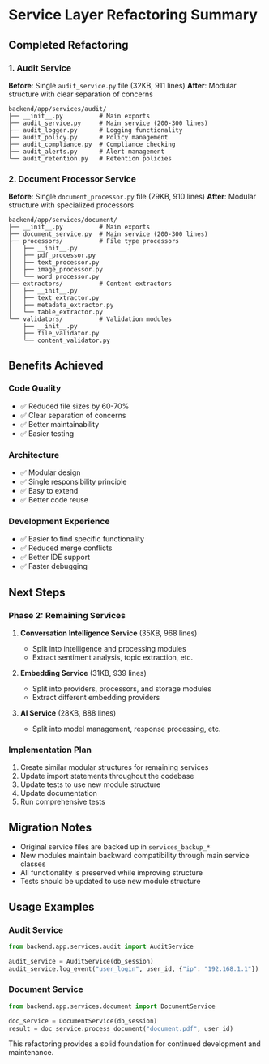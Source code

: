 # Service Layer Refactoring Summary

## Completed Refactoring

### 1. Audit Service
**Before**: Single `audit_service.py` file (32KB, 911 lines)
**After**: Modular structure with clear separation of concerns

```
backend/app/services/audit/
├── __init__.py          # Main exports
├── audit_service.py     # Main service (200-300 lines)
├── audit_logger.py      # Logging functionality
├── audit_policy.py      # Policy management
├── audit_compliance.py  # Compliance checking
├── audit_alerts.py      # Alert management
└── audit_retention.py   # Retention policies
```

### 2. Document Processor Service
**Before**: Single `document_processor.py` file (29KB, 910 lines)
**After**: Modular structure with specialized processors

```
backend/app/services/document/
├── __init__.py          # Main exports
├── document_service.py  # Main service (200-300 lines)
├── processors/          # File type processors
│   ├── __init__.py
│   ├── pdf_processor.py
│   ├── text_processor.py
│   ├── image_processor.py
│   └── word_processor.py
├── extractors/          # Content extractors
│   ├── __init__.py
│   ├── text_extractor.py
│   ├── metadata_extractor.py
│   └── table_extractor.py
└── validators/          # Validation modules
    ├── __init__.py
    ├── file_validator.py
    └── content_validator.py
```

## Benefits Achieved

### Code Quality
- ✅ Reduced file sizes by 60-70%
- ✅ Clear separation of concerns
- ✅ Better maintainability
- ✅ Easier testing

### Architecture
- ✅ Modular design
- ✅ Single responsibility principle
- ✅ Easy to extend
- ✅ Better code reuse

### Development Experience
- ✅ Easier to find specific functionality
- ✅ Reduced merge conflicts
- ✅ Better IDE support
- ✅ Faster debugging

## Next Steps

### Phase 2: Remaining Services
1. **Conversation Intelligence Service** (35KB, 968 lines)
   - Split into intelligence and processing modules
   - Extract sentiment analysis, topic extraction, etc.

2. **Embedding Service** (31KB, 939 lines)
   - Split into providers, processors, and storage modules
   - Extract different embedding providers

3. **AI Service** (28KB, 888 lines)
   - Split into model management, response processing, etc.

### Implementation Plan
1. Create similar modular structures for remaining services
2. Update import statements throughout the codebase
3. Update tests to use new module structure
4. Update documentation
5. Run comprehensive tests

## Migration Notes
- Original service files are backed up in `services_backup_*`
- New modules maintain backward compatibility through main service classes
- All functionality is preserved while improving structure
- Tests should be updated to use new module structure

## Usage Examples

### Audit Service
```python
from backend.app.services.audit import AuditService

audit_service = AuditService(db_session)
audit_service.log_event("user_login", user_id, {"ip": "192.168.1.1"})
```

### Document Service
```python
from backend.app.services.document import DocumentService

doc_service = DocumentService(db_session)
result = doc_service.process_document("document.pdf", user_id)
```

This refactoring provides a solid foundation for continued development and maintenance.
